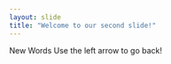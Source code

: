 ```yaml
---
layout: slide
title: "Welcome to our second slide!"
---
```

New Words
Use the left arrow to go back!
